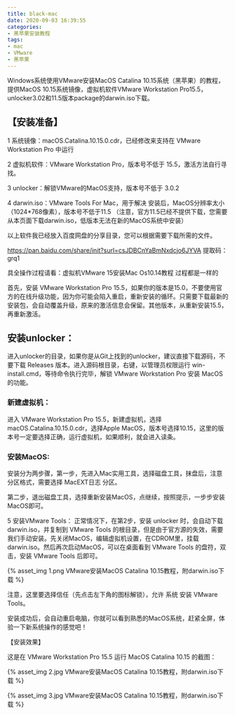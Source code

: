 ```yaml
---
title: black-mac
date: 2020-09-03 16:39:55
categories:
- 黑苹果安装教程
tags:
- mac
- VMware
- 黑苹果
---
```


Windows系统使用VMware安装MacOS Catalina 10.15系统（黑苹果）的教程，提供MacOS 10.15系统镜像，虚拟机软件VMware Workstation Pro15.5，unlocker3.02和11.5版本package的darwin.iso下载。

<!-- more -->

## 【安装准备】

1 系统镜像：macOS.Catalina.10.15.0.cdr，已经修改来支持在 VMware Workstation Pro 中运行

2 虚拟机软件：VMware Workstation Pro，版本号不低于 15.5，激活方法自行寻找。

3 unlocker：解锁VMware的MacOS支持，版本号不低于 3.0.2

4 darwin.iso：VMware Tools For Mac，用于解决 安装后，MacOS分辨率太小（1024*768像素），版本号不低于11.5 （注意，官方11.5已经不提供下载，您需要从本页面下载darwin.iso，低版本无法在新的MacOS系统中安装）

以上软件我已经放入百度网盘的分享目录，您可以根据需要下载所需的文件。

https://pan.baidu.com/share/init?surl=csJDBCnYaBmNxdcjo6JYVA    提取码：grq1

具全操作过程请看：虚拟机VMware 15安装Mac Os10.14教程  过程都是一样的

首先，安装 VMware Workstation Pro 15.5，如果你的版本是15.0，不要使用官方的在线升级功能，因为你可能会陷入重启，重新安装的循环。只需要下载最新的安装包，会自动覆盖升级，原来的激活信息会保留。其他版本，从重新安装15.5，再重新激活。

## 安装unlocker：

进入unlocker的目录，如果你是从Git上找到的unlocker，建议直接下载源码，不要下载 Releases 版本。进入源码根目录，右键，以管理员权限运行 win-install.cmd，等待命令执行完毕，解锁 VMware Workstation Pro 安装 MacOS的功能。

### 新建虚拟机：

进入 VMware Workstation Pro 15.5，新建虚拟机，选择 macOS.Catalina.10.15.0.cdr，选择Apple MacOS，版本号选择10.15，这里的版本号一定要选择正确，运行虚拟机，如果顺利，就会进入读条。

### 安装MacOS:

安装分为两步骤，第一步，先进入Mac实用工具，选择磁盘工具，抹盘后，注意分区格式，需要选择 MacEXT日志 分区。

第二步，退出磁盘工具，选择重新安装MacOS，点继续，按照提示，一步步安装MacOS即可。

5 安装VMware Tools：
正常情况下，在第2步，安装 unlocker 时，会自动下载 darwin.iso，并复制到 VMware Tools 的根目录，但是由于官方源的失效，需要我们手动安装。先关闭MacOS，编辑虚拟机设置，在CDROM里，挂载 darwin.iso。然后再次启动MacOS，可以在桌面看到 VMware Tools 的盘符，双击，安装 VMware Tools 后即可。

{% asset_img 1.png VMware安装MacOS Catalina 10.15教程，附darwin.iso下载 %}

注意，这里要选择信任（先点击左下角的图标解锁），允许 系统 安装 VMware Tools。

安装成功后，会自动重启电脑，你就可以看到熟悉的MacOS系统，赶紧全屏，体验一下新系统操作的感觉吧！

【安装效果】

这是在 VMware Workstation Pro 15.5 运行 MacOS Catalina 10.15 的截图：

{% asset_img 2.jpg VMware安装MacOS Catalina 10.15教程，附darwin.iso下载 %}

{% asset_img 3.jpg VMware安装MacOS Catalina 10.15教程，附darwin.iso下载 %}

